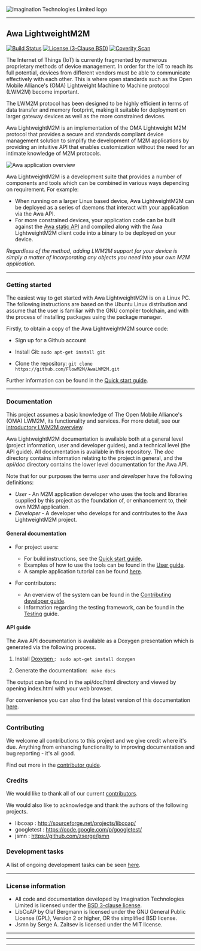 
![Imagination Technologies Limited logo](doc/img.png)

----

## Awa LightweightM2M  

[![Build Status](https://travis-ci.org/FlowM2M/AwaLWM2M.svg?branch=master)](https://travis-ci.org/FlowM2M/AwaLWM2M)
[![License (3-Clause BSD)](https://img.shields.io/badge/license-BSD%203--Clause-blue.svg?style=flat-square)](http://opensource.org/licenses/BSD-3-Clause)
[![Coverity Scan](https://scan.coverity.com/projects/8186/badge.svg)](https://scan.coverity.com/projects/flowm2m-awalwm2m)

The Internet of Things (IoT) is currently fragmented by numerous proprietary methods of device management. In order for the IoT to reach its full potential, devices from different vendors must be able to communicate effectively with each other. This is where open standards such as the Open Mobile Alliance's (OMA) Lightweight Machine to Machine protocol (LWM2M) become important.

The LWM2M protocol has been designed to be highly efficient in terms of data transfer and memory footprint, making it  suitable for deployment on larger gateway devices as well as the more constrained devices.

Awa LightweightM2M is an implementation of the OMA Lightweight M2M protocol that provides a secure and standards compliant device management solution to simplify the development of M2M applications by providing an intuitive API that enables customization without the need for an intimate knowledge of M2M protocols.

![Awa application overview](doc/Awa_application_overview.png)

Awa LightweightM2M is a development suite that provides a number of components and tools which can be combined in various ways depending on requirement. For example:


* When running on a larger Linux based device, Awa LightweightM2M can be deployed as a series of daemons that interact with your application via the Awa API.
* For more constrained devices, your application code can be built against the [Awa static API](doc/Awa_Static_API.md) and compiled along with the Awa LightweightM2M client code into a binary to be deployed on your device.

*Regardless of the method, adding LWM2M support for your device is simply a matter of incorporating any objects you need into your own M2M application.*

----

###  Getting started  

The easiest way to get started with Awa LightweightM2M is on a Linux PC.  The following instructions are based on the Ubuntu Linux distribution and assume that the user is familiar with the GNU compiler toolchain, and with the process of installing packages using the package manager.

Firstly, to obtain a copy of the Awa LightweightM2M source code:

 * Sign up for a Github account

 * Install Git:  ```` sudo apt-get install git ````

 * Clone the repository: ```` git clone https://github.com/FlowM2M/AwaLWM2M.git ````


Further information can be found in the [Quick start guide](doc/starters_guide.md).


----

### Documentation  

This project assumes a basic knowledge of The Open Mobile Alliance's (OMA) LWM2M, its functionality and services. For more detail, see our [introductory LWM2M overview](doc/lwm2m_overview.md).

Awa LightweightM2M documentation is available both at a general level (project information, user and developer guides), and a technical level (the API guide). All documentation is available in this repository. The *doc* directory contains information relating to the project in general, and the *api/doc* directory contains the lower level documentation for the Awa API.

Note that for our purposes the terms *user* and *developer* have the following definitions:

* *User* - An M2M application developer who uses the tools and libraries supplied by this project as the foundation of, or enhancement to, their own M2M application.
* *Developer* - A developer who develops for and contributes to the Awa LightweightM2M project.


#### General documentation  

* For project users:

	* For build instructions, see the [Quick start guide](doc/starters_guide.md).
	* Examples of how to use the tools can be found in the [User guide](doc/userguide.md).
	* A sample application tutorial can be found [here](doc/example_app.md).

* For contributors:

	* An overview of the system can be found in the [Contributing developer guide](doc/developer_guide.md).
	* Information regarding the testing framework, can be found in the [Testing](doc/testing.md) guide.

#### API guide  

The Awa API documentation is available as a Doxygen presentation which is generated via the following process.

  1. Install [Doxygen ](http://www.stack.nl/~dimitri/doxygen/download.html): ```` sudo apt-get install doxygen````

  2. Generate the documentation: ```` make docs````

The output can be found in the api/doc/html directory and viewed by opening index.html with your web browser.

For convenience you can also find the latest version of this documentation [here](http://flowm2m.github.io/AwaLWM2M-docs/index.html).

----

### Contributing  

We welcome all contributions to this project and we give credit where it's due. Anything from enhancing functionality to improving documentation and bug reporting - it's all good.

Find out more in the [contributor guide](CONTRIBUTING.md).

### Credits  

We would like to thank all of our current [contributors](CONTRIBUTORS).

We would also like to acknowledge and thank the authors of the following projects.

* libcoap : http://sourceforge.net/projects/libcoap/
* googletest : https://code.google.com/p/googletest/
* jsmn : https://github.com/zserge/jsmn


### Development tasks  

A list of ongoing development tasks can be seen [here](https://github.com/FlowM2M/AwaLWM2M/wiki/Development-task-list).


----

### License information  

* All code and documentation developed by Imagination Technologies Limited is licensed under the [BSD 3-clause license](LICENSE).
* LibCoAP by Olaf Bergmann is licensed under the GNU General Public License (GPL), Version 2 or higher, OR the simplified BSD license.
* Jsmn by Serge A. Zaitsev is licensed under the MIT license.

----


----
----
